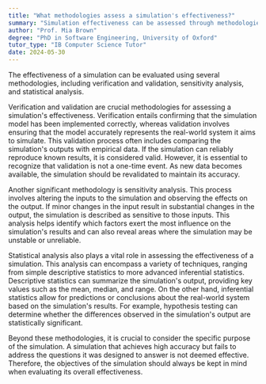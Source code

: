 ```yaml
---
title: "What methodologies assess a simulation's effectiveness?"
summary: "Simulation effectiveness can be assessed through methodologies such as verification and validation, sensitivity analysis, and statistical analysis."
author: "Prof. Mia Brown"
degree: "PhD in Software Engineering, University of Oxford"
tutor_type: "IB Computer Science Tutor"
date: 2024-05-30
---
```


The effectiveness of a simulation can be evaluated using several methodologies, including verification and validation, sensitivity analysis, and statistical analysis.

Verification and validation are crucial methodologies for assessing a simulation's effectiveness. Verification entails confirming that the simulation model has been implemented correctly, whereas validation involves ensuring that the model accurately represents the real-world system it aims to simulate. This validation process often includes comparing the simulation's outputs with empirical data. If the simulation can reliably reproduce known results, it is considered valid. However, it is essential to recognize that validation is not a one-time event. As new data becomes available, the simulation should be revalidated to maintain its accuracy.

Another significant methodology is sensitivity analysis. This process involves altering the inputs to the simulation and observing the effects on the output. If minor changes in the input result in substantial changes in the output, the simulation is described as sensitive to those inputs. This analysis helps identify which factors exert the most influence on the simulation's results and can also reveal areas where the simulation may be unstable or unreliable.

Statistical analysis also plays a vital role in assessing the effectiveness of a simulation. This analysis can encompass a variety of techniques, ranging from simple descriptive statistics to more advanced inferential statistics. Descriptive statistics can summarize the simulation's output, providing key values such as the mean, median, and range. On the other hand, inferential statistics allow for predictions or conclusions about the real-world system based on the simulation's results. For example, hypothesis testing can determine whether the differences observed in the simulation's output are statistically significant.

Beyond these methodologies, it is crucial to consider the specific purpose of the simulation. A simulation that achieves high accuracy but fails to address the questions it was designed to answer is not deemed effective. Therefore, the objectives of the simulation should always be kept in mind when evaluating its overall effectiveness.
    